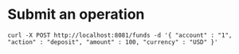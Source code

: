 # Submit an operation

```shell script
curl -X POST http://localhost:8081/funds -d '{ "account" : "1", "action" : "deposit", "amount" : 100, "currency" : "USD" }'
```


